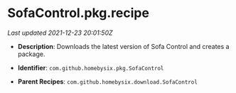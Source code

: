 # SofaControl.pkg.recipe

_Last updated 2021-12-23 20:01:50Z_

- **Description**: Downloads the latest version of Sofa Control and creates a package.

- **Identifier**: `com.github.homebysix.pkg.SofaControl`

- **Parent Recipes**: `com.github.homebysix.download.SofaControl`
